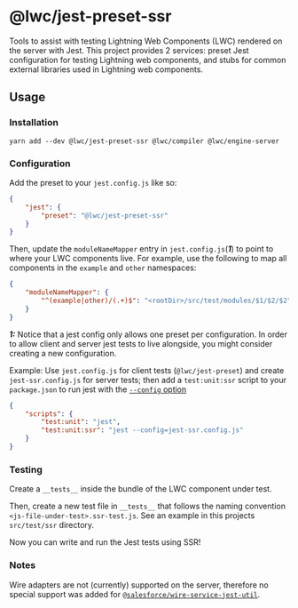 # @lwc/jest-preset-ssr

Tools to assist with testing Lightning Web Components (LWC) rendered on the server with Jest. This project provides 2 services: preset Jest configuration for testing Lightning web components, and stubs for common external libraries used in Lightning web components.

## Usage

### Installation

```shell
yarn add --dev @lwc/jest-preset-ssr @lwc/compiler @lwc/engine-server
```

### Configuration

Add the preset to your `jest.config.js` like so:

```json
{
    "jest": {
        "preset": "@lwc/jest-preset-ssr"
    }
}
```

Then, update the `moduleNameMapper` entry in `jest.config.js`(**_1_**) to point to where your LWC components live. For example, use the following to map all components in the `example` and `other` namespaces:

```json
{
    "moduleNameMapper": {
        "^(example|other)/(.+)$": "<rootDir>/src/test/modules/$1/$2/$2"
    }
}
```

**_1:_** Notice that a jest config only allows one preset per configuration. In order to allow client and server jest tests to live alongside, you might consider creating a new configuration.

Example: Use `jest.config.js` for client tests (`@lwc/jest-preset`) and create `jest-ssr.config.js` for server tests; then add a `test:unit:ssr` script to your `package.json` to run jest with the [`--config` option](https://jestjs.io/docs/cli#--configpath)

```json
{
    "scripts": {
        "test:unit": "jest",
        "test:unit:ssr": "jest --config=jest-ssr.config.js"
    }
}
``` 


### Testing

Create a `__tests__` inside the bundle of the LWC component under test.

Then, create a new test file in `__tests__` that follows the naming convention `<js-file-under-test>.ssr-test.js`. See an example in this projects `src/test/ssr` directory.

Now you can write and run the Jest tests using SSR!

### Notes

Wire adapters are not (currently) supported on the server, therefore no special support was added for [`@salesforce/wire-service-jest-util`](https://github.com/salesforce/wire-service-jest-util).
